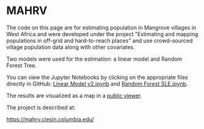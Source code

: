 # MAHRV
The code on this page are for estimating population in Mangrove villages in West Africa and were developed under the project "Estimating and mapping populations in off-grid and hard-to-reach places" and use crowd-sourced village population data along with other covariates. 

Two models were used for the estimation: a linear model and Random Forest Tree.

 You can view the Jupyter Notebooks by clicking on the appropriate files directly in GitHub: [Linear Model v2.ipynb](https://github.com/gyetman/mahrv/blob/master/Linear%20Model%20v2.ipynb) and [Random Forest SLE.ipynb](https://github.com/gyetman/mahrv/blob/master/Random%20Forest%20SLE.ipynb).

The results are visualized as a map in a [public viewer](https://columbia.maps.arcgis.com/apps/Styler/index.html?appid=30edc5325b8545f386ba9193a74d0ec1). 

The project is described at:

https://mahrv.ciesin.columbia.edu/
